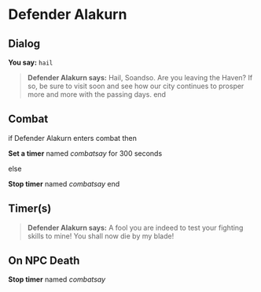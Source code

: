 # Defender Alakurn
## Dialog

**You say:** `hail`



>**Defender Alakurn says:** Hail, Soandso. Are you leaving the Haven?  If so, be sure to visit soon and see how our city continues to prosper more and more with the passing days.
end

## Combat

if Defender Alakurn enters combat  then


**Set a timer** named *combatsay* for 300 seconds

else


**Stop timer** named *combatsay*
end

## Timer(s)

>**Defender Alakurn says:** A fool you are indeed to test your fighting skills to mine!  You shall now die by my blade!
## On NPC Death

**Stop timer** named *combatsay*